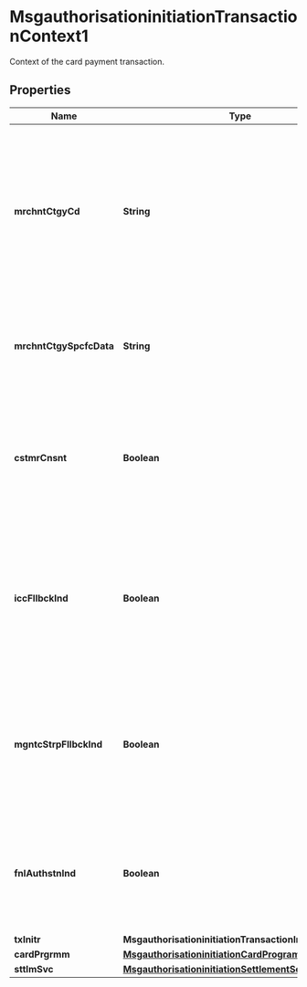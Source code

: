 

# MsgauthorisationinitiationTransactionContext1

Context of the card payment transaction.

## Properties

| Name | Type | Description | Notes |
|------------ | ------------- | ------------- | -------------|
|**mrchntCtgyCd** | **String** | The ISO 18245 code identifying the type of goods or services generally provided by the Acceptor, which is used to drive transaction processing logic. |  [optional] |
|**mrchntCtgySpcfcData** | **String** | The code identifying a classification of the transaction, such as a bill payment or hotel rental. |  [optional] |
|**cstmrCnsnt** | **Boolean** | The indicator that the Cardholder gave express consent for a service, such as for a Funds Transfer. |  [optional] |
|**iccFllbckInd** | **Boolean** | The indicator that an attempted chip entry failed and the Card was swiped or the Card data was entered manually instead. |  [optional] |
|**mgntcStrpFllbckInd** | **Boolean** | The indicator that an attempted magnetic stripe entry failed and the Card data was entered manually instead. |  [optional] |
|**fnlAuthstnInd** | **Boolean** | The indicator that the authorization request is for the final amount that should be billed to the Cardholder. |  [optional] |
|**txInitr** | **MsgauthorisationinitiationTransactionInitiator1Code** |  |  [optional] |
|**cardPrgrmm** | [**MsgauthorisationinitiationCardProgramme1**](MsgauthorisationinitiationCardProgramme1.md) |  |  [optional] |
|**sttlmSvc** | [**MsgauthorisationinitiationSettlementService1**](MsgauthorisationinitiationSettlementService1.md) |  |  [optional] |



